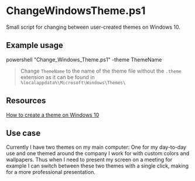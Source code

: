 # ChangeWindowsTheme.ps1

Small script for changing between user-created themes on Windows 10.

## Example usage
powershell "Change_Windows_Theme.ps1" -theme ThemeName

> Change `ThemeName` to the name of the theme file without the `.theme` extension as it can be found in `%localappdata%\Microsoft\Windows\Themes\`

## Resources
[How to create a theme on Windows 10](https://www.groovypost.com/howto/create-custom-theme-on-windows-10/)

## Use case
Currently I have two themes on my main computer: One for my day-to-day use and one themed around the company I work for with custom colors and wallpapers. Thus when I need to present my screen on a meeting for example I can switch between these two themes with a single click, making for a more professional presentation.
